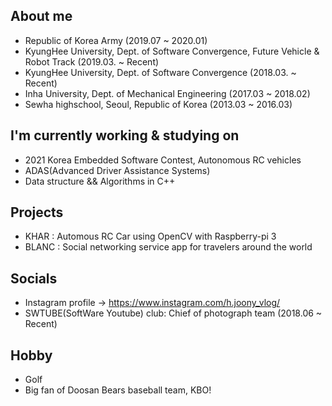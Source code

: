 ## About me
- Republic of Korea Army (2019.07 ~ 2020.01)
- KyungHee University, Dept. of Software Convergence, Future Vehicle & Robot Track (2019.03. ~ Recent)
- KyungHee University, Dept. of Software Convergence (2018.03. ~ Recent)
- Inha University, Dept. of Mechanical Engineering (2017.03 ~ 2018.02)
- Sewha highschool, Seoul, Republic of Korea (2013.03 ~ 2016.03)

## I'm currently working & studying on
- 2021 Korea Embedded Software Contest, Autonomous RC vehicles
- ADAS(Advanced Driver Assistance Systems)
- Data structure && Algorithms in C++

## Projects
- KHAR : Automous RC Car using OpenCV with Raspberry-pi 3
- BLANC : Social networking service app for travelers around the world

## Socials 
- Instagram profile -> https://www.instagram.com/h.joony_vlog/
- SWTUBE(SoftWare Youtube) club: Chief of photograph team (2018.06 ~ Recent)

## Hobby
- Golf
- Big fan of Doosan Bears baseball team, KBO!
